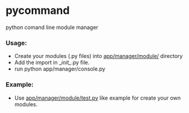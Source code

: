 pycommand
=========

python comand line module manager


### Usage:
* Create your modules (.py files) into [app/manager/module/](app/manager/module) directory
* Add the import in \__init\__.py file.
* run python app/manager/console.py 

### Example:
* Use [app/manager/module/test.py](app/manager/module/test.py) like example for create your own modules.
 
